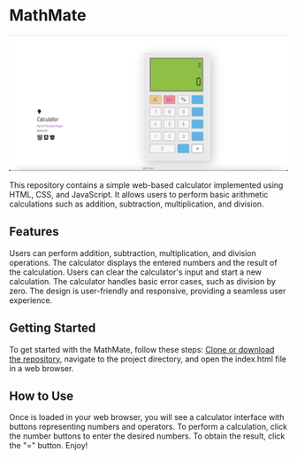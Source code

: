 # MathMate
![My Image](screenshot.png)

This repository contains a simple web-based calculator implemented using HTML, CSS, and JavaScript. It allows users to perform basic arithmetic calculations such as addition, subtraction, multiplication, and division.

## Features
Users can perform addition, subtraction, multiplication, and division operations.
The calculator displays the entered numbers and the result of the calculation.
Users can clear the calculator's input and start a new calculation.
The calculator handles basic error cases, such as division by zero.
The design is user-friendly and responsive, providing a seamless user experience.

## Getting Started 
To get started with the MathMate, follow these steps:
[Clone or download the repository](https://bbm2910.github.io/MathMate/),
navigate to the project directory, and open the index.html file in a web browser.

## How to Use
Once is loaded in your web browser, you will see a calculator interface with buttons representing numbers and operators.
To perform a calculation, click the number buttons to enter the desired numbers.
To obtain the result, click the "=" button.
Enjoy!


